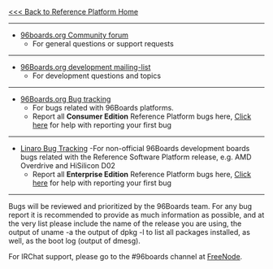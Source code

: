 [<<< Back to Reference Platform Home](https://github.com/96boards/documentation/wiki/Reference-Platform-Home)

***

- [96boards.org Community forum](https://www.96boards.org/forums/)
   - For general questions or support requests

***

- [96Boards.org development mailing-list](https://lists.96boards.org/mailman/listinfo/dev)
   - For development questions and topics

***

- [96Boards.org Bug tracking](https://bugs.96boards.org/enter_bug.cgi?classification=__all)
   - For bugs related with 96Boards platforms.
   - Report all **Consumer Edition** Reference Platform bugs here, [Click here](https://github.com/96boards/documentation/wiki/Reference-Platform-bugs) for help with reporting your first bug

***

- [Linaro Bug Tracking](http://bugs.linaro.org/)
   -For non-official 96Boards development boards bugs related with the Reference Software Platform release, e.g. AMD Overdrive and HiSilicon D02
   - Report all **Enterprise Edition** Reference Platform bugs here, [Click here](https://github.com/96boards/documentation/wiki/Reference-Platform-bugs) for help with reporting your first bug

***

Bugs will be reviewed and prioritized by the 96Boards team. For any bug report it is recommended to provide as much information as possible, and at the very list please include the name of the release you are using, the output of uname -a the output of dpkg -l to list all packages installed, as well, as the boot log (output of dmesg).

For IRChat support, please go to the #96boards channel at [FreeNode](https://webchat.freenode.net).